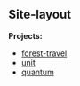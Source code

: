 ## Site-layout

**Projects:**

- [forest-travel](https://evgeniy-web-dev.github.io/site-layout/forest-travel/)
- [unit](https://evgeniy-web-dev.github.io/site-layout/unit/)
- [quantum](https://evgeniy-web-dev.github.io/site-layout/quantum/)
